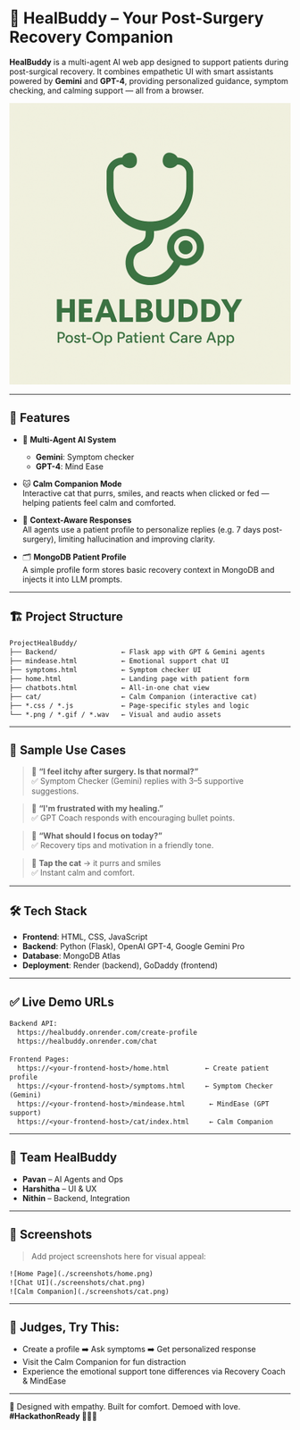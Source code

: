 # 🧠 HealBuddy – Your Post-Surgery Recovery Companion

**HealBuddy** is a multi-agent AI web app designed to support patients during post-surgical recovery. It combines empathetic UI with smart assistants powered by **Gemini** and **GPT-4**, providing personalized guidance, symptom checking, and calming support — all from a browser.

![HealBuddy Screenshot](./healbuddy.png)

---

## 🚀 Features

- 🤖 **Multi-Agent AI System**  
  - **Gemini**: Symptom checker  
  - **GPT-4**: Mind Ease

- 🐱 **Calm Companion Mode**  
  Interactive cat that purrs, smiles, and reacts when clicked or fed — helping patients feel calm and comforted.

- 🧠 **Context-Aware Responses**  
  All agents use a patient profile to personalize replies (e.g. 7 days post-surgery), limiting hallucination and improving clarity.

- 🗂️ **MongoDB Patient Profile**  
  A simple profile form stores basic recovery context in MongoDB and injects it into LLM prompts.

---

## 🏗️ Project Structure

```
ProjectHealBuddy/
├── Backend/                ← Flask app with GPT & Gemini agents
├── mindease.html           ← Emotional support chat UI
├── symptoms.html           ← Symptom checker UI
├── home.html               ← Landing page with patient form
├── chatbots.html           ← All-in-one chat view
├── cat/                    ← Calm Companion (interactive cat)
├── *.css / *.js            ← Page-specific styles and logic
└── *.png / *.gif / *.wav   ← Visual and audio assets
```

---

## 💬 Sample Use Cases

> 🧠 **“I feel itchy after surgery. Is that normal?”**  
> ✅ Symptom Checker (Gemini) replies with 3–5 supportive suggestions.

> 💪 **“I'm frustrated with my healing.”**  
> ✅ GPT Coach responds with encouraging bullet points.

> 🧘 **“What should I focus on today?”**  
> ✅ Recovery tips and motivation in a friendly tone.

> 🐾 **Tap the cat** → it purrs and smiles  
> ✅ Instant calm and comfort.

---

## 🛠️ Tech Stack

- **Frontend**: HTML, CSS, JavaScript  
- **Backend**: Python (Flask), OpenAI GPT-4, Google Gemini Pro  
- **Database**: MongoDB Atlas  
- **Deployment**: Render (backend), GoDaddy (frontend)

---

## ✅ Live Demo URLs

```
Backend API:
  https://healbuddy.onrender.com/create-profile
  https://healbuddy.onrender.com/chat

Frontend Pages:
  https://<your-frontend-host>/home.html         ← Create patient profile
  https://<your-frontend-host>/symptoms.html     ← Symptom Checker (Gemini)
  https://<your-frontend-host>/mindease.html      ← MindEase (GPT support)
  https://<your-frontend-host>/cat/index.html     ← Calm Companion
```

---

## 👥 Team HealBuddy

- **Pavan** – AI Agents and Ops  
- **Harshitha** – UI & UX  
- **Nithin** – Backend, Integration

---

## 📸 Screenshots

> Add project screenshots here for visual appeal:
```
![Home Page](./screenshots/home.png)
![Chat UI](./screenshots/chat.png)
![Calm Companion](./screenshots/cat.png)
```

---

## 🏁 Judges, Try This:

- Create a profile ➡️ Ask symptoms ➡️ Get personalized response  
- Visit the Calm Companion for fun distraction  
- Experience the emotional support tone differences via Recovery Coach & MindEase

---

🔗 Designed with empathy. Built for comfort. Demoed with love.  
**#HackathonReady 🧠💬🐾**
